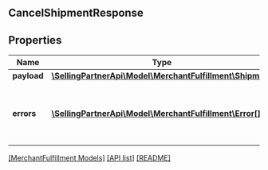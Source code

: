## CancelShipmentResponse

## Properties

Name | Type | Description | Notes
------------ | ------------- | ------------- | -------------
**payload** | [**\SellingPartnerApi\Model\MerchantFulfillment\Shipment**](Shipment.md) |  | [optional]
**errors** | [**\SellingPartnerApi\Model\MerchantFulfillment\Error[]**](Error.md) | A list of error responses returned when a request is unsuccessful. | [optional]

[[MerchantFulfillment Models]](../) [[API list]](../../Api) [[README]](../../../README.md)
